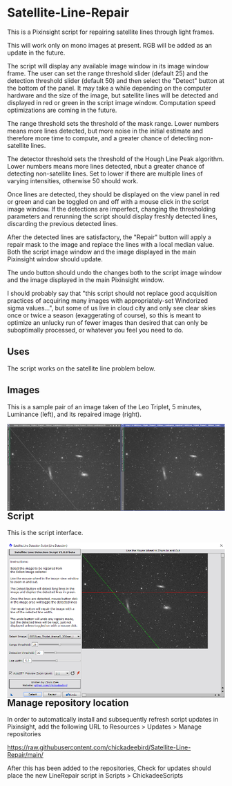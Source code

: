 # Satellite-Line-Repair

This is a Pixinsight script for repairing satellite lines through light frames.

This will work only on mono images at present. RGB will be added as an update in the future.

The script will display any available image window in its image window frame.
The user can set the range threshold slider (default 25) and the detection threshold slider (default 50) and then select the "Detect" button at the bottom of the panel.
It may take a while depending on the computer hardware and the size of the image, but satellite lines will be detected and displayed in red or green in the
script image window. Computation speed optimizations are coming in the future.

The range threshold sets the threshold of the mask range. Lower numbers means more lines detected, but more noise in the initial estimate and therefore more time to compute, and a greater chance of detecting non-satellite lines.

The detector threshold sets the threshold of the Hough Line Peak algorithm. Lower numbers means more lines detected, nbut a greater chance of detecting non-satellite lines. Set to lower if there are multiple lines of varying intensities, otherwise 50 should work.

Once lines are detected, they should be displayed on the view panel in red or green and can be toggled on and off with a mouse click in the script image window. If the detections are imperfect, changing the thresholding parameters and rerunning the script should display freshly detected lines, discarding the previous detected lines.

After the detected lines are satisfactory, the "Repair" button will apply a repair mask to the image and replace the lines with a local median value. Both the script image window and the image displayed in the main Pixinsight window should update.

The undo button should undo the changes both to the script image window and the image displayed in the main Pixinsight window.

I should probably say that "this script should not replace good acquisition practices of acquiring many images with appropriately-set Windorized sigma values...", but some of us live in cloud city and only see clear skies once or twice a season (exaggerating of course), so this is meant to optimize an unlucky run of fewer images than desired that can only be suboptimally processed, or whatever you feel you need to do.

## Uses

The script works on the satellite line problem below.

## Images

This is a sample pair of an image taken of the Leo Triplet, 5 minutes, Luminance (left), and its repaired image (right).

<img src="./figs/LinesRepaired.png" text='Repaired satellite lines (2 of them) - left original, right repaired' align=left />

## Script

This is the script interface.

<img src="./figs/LineRepairScript.png" text='Line repair script' align=left />

## Manage repository location

In order to automatically install and subsequently refresh script updates in Pixinsight, add the following URL to Resources > Updates > Manage repositories

https://raw.githubusercontent.com/chickadeebird/Satellite-Line-Repair/main/

After this has been added to the repositories, Check for updates should place the new LineRepair script in Scripts > ChickadeeScripts

